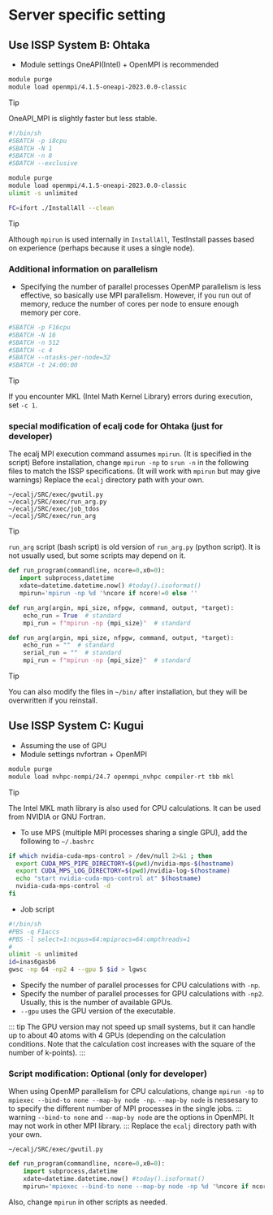 # Server specific setting

## Use ISSP System B: Ohtaka

 - Module settings
OneAPI(Intel) + OpenMPI is recommended
```bash
module purge
module load openmpi/4.1.5-oneapi-2023.0.0-classic  
```
> [!TIP]
> OneAPI_MPI is slightly faster but less stable.

 <!-- - About InstallAll
InstallAll includes compilation and test calculations. On Ohtaka, running MPI processes on the frontend is prohibited, so the test calculation part cannot be executed.
To run the test calculations, execute InstallAll as a job. It should take about 5-10 minutes including compilation.
By default, 8 cores are used, so ensure you have at least 8 cores available. -->
```bash job.sh
#!/bin/sh
#SBATCH -p i8cpu
#SBATCH -N 1
#SBATCH -n 8
#SBATCH --exclusive

module purge
module load openmpi/4.1.5-oneapi-2023.0.0-classic  
ulimit -s unlimited

FC=ifort ./InstallAll --clean
```

> [!TIP]
> Although `mpirun` is used internally in `InstallAll`, TestInstall passes based on experience (perhaps because it uses a single node).

### Additional information on parallelism

 - Specifying the number of parallel processes
OpenMP parallelism is less effective, so basically use MPI parallelism.
However, if you run out of memory, reduce the number of cores per node to ensure enough memory per core.
```bash Example for 16 nodes and 512 MPI processes
#SBATCH -p F16cpu
#SBATCH -N 16
#SBATCH -n 512
#SBATCH -c 4
#SBATCH --ntasks-per-node=32
#SBATCH -t 24:00:00
```
> [!TIP]
> If you encounter MKL (Intel Math Kernel Library) errors during execution, set `-c 1`.

### special modification of ecalj code for Ohtaka (just for developer)
The ecalj MPI execution command assumes `mpirun`. (It is specified in the script)
Before installation, change `mpirun -np` to `srun -n` in the following files to match the ISSP specifications. (It will work with `mpirun` but may give warnings)
Replace the `ecalj` directory path with your own.
```
~/ecalj/SRC/exec/gwutil.py
~/ecalj/SRC/exec/run_arg.py
~/ecalj/SRC/exec/job_tdos
~/ecalj/SRC/exec/run_arg
```
> [!TIP]
> `run_arg` script (bash script) is old version of `run_arg.py` (python script). It is not usually used, but some scripts may depend on it.

 ```python Around line 24 in gwutil.py
def run_program(commandline, ncore=0,x0=0):
    import subprocess,datetime
    xdate=datetime.datetime.now() #today().isoformat()
    mpirun='mpirun -np %d '%ncore if ncore!=0 else ''
```
```python Around line 7 in run_arg.py
def run_arg(argin, mpi_size, nfpgw, command, output, *target):
    echo_run = True  # standard
    mpi_run = f"mpirun -np {mpi_size}"  # standard
```
```python Around line 9 in job_tdos
def run_arg(argin, mpi_size, nfpgw, command, output, *target):
    echo_run = ""  # standard
    serial_run = ""  # standard
    mpi_run = f"mpirun -np {mpi_size}"  # standard
```
> [!TIP]
> You can also modify the files in `~/bin/` after installation, but they will be overwritten if you reinstall.


## Use ISSP System C: Kugui

- Assuming the use of GPU
 - Module settings
nvfortran + OpenMPI
```bash
module purge
module load nvhpc-nompi/24.7 openmpi_nvhpc compiler-rt tbb mkl
```
> [!TIP]
> The Intel MKL math library is also used for CPU calculations. It can be used from NVIDIA or GNU Fortran.
- To use MPS (multiple MPI processes sharing a single GPU), add the following to `~/.bashrc`
```bash ~/.bashrc
if which nvidia-cuda-mps-control > /dev/null 2>&1 ; then
  export CUDA_MPS_PIPE_DIRECTORY=$(pwd)/nvidia-mps-$(hostname)
  export CUDA_MPS_LOG_DIRECTORY=$(pwd)/nvidia-log-$(hostname)
  echo "start nvidia-cuda-mps-control at" $(hostname)
  nvidia-cuda-mps-control -d
fi
```

<!-- - Install
```bash
FC=nvfortran ./InstallAll --gpu --clean
```
* Test calculations are executed on the CPU.
 -->

- Job script
```bash job.sh
#!/bin/sh
#PBS -q F1accs
#PBS -l select=1:ncpus=64:mpiprocs=64:ompthreads=1
#
ulimit -s unlimited
id=inas6gasb6
gwsc -np 64 -np2 4 --gpu 5 $id > lgwsc
```
* Specify the number of parallel processes for CPU calculations with `-np`.
* Specify the number of parallel processes for GPU calculations with `-np2`. Usually, this is the number of available GPUs.
* `--gpu` uses the GPU version of the executable.

::: tip
The GPU version may not speed up small systems, but it can handle up to about 40 atoms with 4 GPUs (depending on the calculation conditions. Note that the calculation cost increases with the square of the number of k-points).
:::


### Script modification: Optional (only for developer)
When using OpenMP parallelism for CPU calculations, change `mpirun -np` to `mpiexec --bind-to none --map-by node -np`.
`--map-by node` is nessesary to to specify the different number of MPI processes in the single jobs.
::: warning
`--bind-to none` and `--map-by node` are the options in OpenMPI. It may not work in other MPI library.
:::
Replace the `ecalj` directory path with your own.
```
~/ecalj/SRC/exec/gwutil.py
```
```python Around line 24 in gwutil.py
def run_program(commandline, ncore=0,x0=0):
    import subprocess,datetime
    xdate=datetime.datetime.now() #today().isoformat()
    mpirun='mpiexec --bind-to none --map-by node -np %d '%ncore if ncore!=0 else ''
```
Also, change `mpirun` in other scripts as needed.

